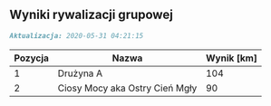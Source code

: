 ## Wyniki rywalizacji grupowej

```markdown
Aktualizacja: 2020-05-31 04:21:15
```

Pozycja | Nazwa | Wynik [km] |
------------ | -------------  | -------------
 1 |Drużyna A | 104 
 2 |Ciosy Mocy aka Ostry Cień Mgły | 90